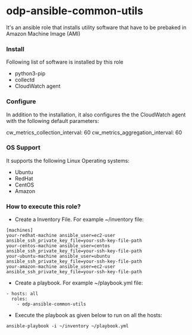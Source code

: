 # odp-ansible-common-utils
It's an ansible role that installs utility software that have to be prebaked in Amazon Machine Image (AMI)

### Install
Following list of software is installed by this role
* python3-pip
* collectd
* CloudWatch agent

### Configure
In addition to the installation, it also configures the the CloudWatch agent with the following default parameters:

cw_metrics_collection_interval: 60
cw_metrics_aggregation_interval: 60

### OS Support
It supports the following Linux Operating systems:
* Ubuntu
* RedHat
* CentOS
* Amazon

### How to execute this role?
* Create a Inventory File. For example ~/inventory file:
```
[machines]
your-redhat-machine ansible_user=ec2-user ansible_ssh_private_key_file=your-ssh-key-file-path 
your-centos-machine ansible_user=centos ansible_ssh_private_key_file=your-ssh-key-file-path 
your-ubuntu-machine ansible_user=ubuntu ansible_ssh_private_key_file=your-ssh-key-file-path 
your-amazon-machine ansible_user=ec2-user ansible_ssh_private_key_file=your-ssh-key-file-path 
```

* Create a playbook. For example ~/playbook.yml file:
```
- hosts: all
  roles:
    - odp-ansible-common-utils
```

* Execute the playbook as given below to run on all the hosts:

```
ansible-playbook -i ~/inventory ~/playbook.yml
```






